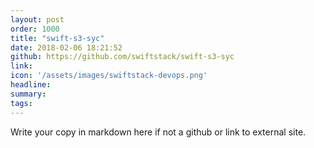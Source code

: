```yaml
---
layout: post
order: 1000
title: "swift-s3-syc"
date: 2018-02-06 18:21:52
github: https://github.com/swiftstack/swift-s3-syc
link: 
icon: '/assets/images/swiftstack-devops.png'
headline:
summary:
tags:
---
```

Write your copy in markdown here if not a github or link to external site.

